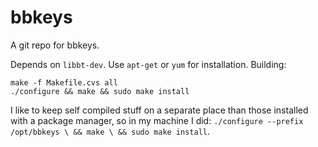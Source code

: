 bbkeys
======

A git repo for bbkeys.

Depends on  `libbt-dev`. Use `apt-get` or `yum` for installation. Building:

``` 
make -f Makefile.cvs all
./configure && make && sudo make install
```
I like to keep self compiled stuff on a separate place than those installed with a package manager, so in my machine I did:
`./configure --prefix /opt/bbkeys \
   && make \
   && sudo make install`.

